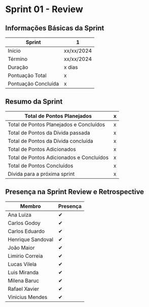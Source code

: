 # Sprint 01 - Review

## Informações Básicas da Sprint

| Sprint  | 1             |
|---------|---------------|
| Início  | xx/xx/2024    |
| Término | xx/xx/2024    |
| Duração | x dias        |
| Pontuação Total | x   |
| Pontuação Concluída | x |

## Resumo da Sprint

| Total de Pontos Planejados               | x   |
|------------------------------------------|-----|
| Total de Pontos Planejados e Concluídos  | x   |
| Total de Pontos da Dívida passada        | x   |
| Total de Pontos da Dívida concluída      | x   |
| Total de Pontos Adicionados              | x   |
| Total de Pontos Adicionados e Concluídos | x   |
| Total de Pontos Concluídos               | x   |
| Dívida para a próxima sprint             | x   |

## Presença na Sprint Review e Retrospective

| Membro                | Presença |
|-----------------------|----------|
| Ana Luiza             | ✔        |
| Carlos Godoy          | ✔        |
| Carlos Eduardo        | ✔        |
| Henrique Sandoval     | ✔        |
| João Maior            | ✔        |
| Limirio Correia       | ✔        |
| Lucas Vilela          | ✔        |
| Luis Miranda          | ✔        |
| Milena Baruc          | ✔        |
| Rafael Xavier         | ✔        |
| Vinicius Mendes       | ✔        |
